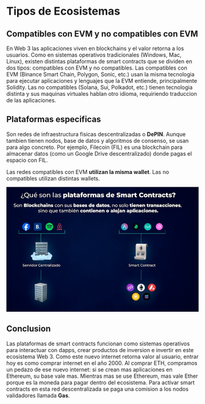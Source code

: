 # Tipos de Ecosistemas

## Compatibles con EVM y no compatibles con EVM

En Web 3 las aplicaciones viven en blockchains y el valor retorna a los usuarios. Como en sistemas operativos
tradicionales (Windows, Mac, Linux), existen distintas plataformas de smart contracts que se dividen en dos tipos:
compatibles con EVM y no compatibles. Las compatibles con EVM (Binance Smart Chain, Polygon, Sonic, etc.) usan la misma
tecnologia para ejecutar aplicaciones y lenguajes que la EVM entiende, principalmente Solidity. Las no compatibles
(Solana, Sui, Polkadot, etc.) tienen tecnologia distinta y sus maquinas virtuales hablan otro idioma, requiriendo
traduccion de las aplicaciones.

## Plataformas especificas

Son redes de infraestructura fisicas descentralizadas o **DePIN**. Aunque tambien tienen nodos, base de datos y
algoritmos de consenso, se usan para algo concreto. Por ejemplo, Filecoin (FIL) es una blockchain para almacenar datos
(como un Google Drive descentralizado) donde pagas el espacio con FIL.

Las redes compatibles con EVM **utilizan la misma wallet**. Las no compatibles utilizan distintas wallets.

![](img/diferencia-entre-plataformas-de-smart-contracts-y-apps-centralizadas.png)

## Conclusion

Las plataformas de smart contracts funcionan como sistemas operativos para interactuar con dapps, crear productos de
inversion e invertir en este ecosistema Web 3. Como este nuevo internet retorna valor al usuario, entrar hoy es como
comprar internet en el año 2000. Al comprar ETH, compramos un pedazo de ese nuevo internet: si se crean mas aplicaciones
en Ethereum, su base vale mas. Mientras mas se use Ethereum, mas vale Ether porque es la moneda para pagar dentro del
ecosistema. Para activar smart contracts en esta red descentralizada se paga una comision a los nodos validadores
llamada **Gas**.
